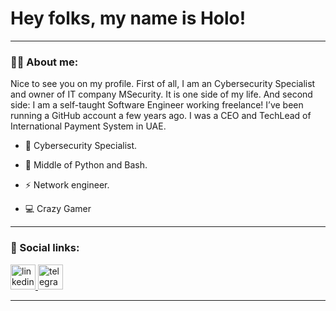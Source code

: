 
# Hey folks, my name is Holo!
---

### :man_technologist: About me:

 Nice to see you on my profile. First of all, I am an Cybersecurity Specialist and owner of IT company MSecurity. It is one side of my life. And second side: I am a self-taught Software Engineer working freelance! I’ve been running a GitHub  account a few years ago. I was a CEO and TechLead of International Payment System in UAE.


- :telescope: Cybersecurity Specialist.

- :seedling: Middle of Python and Bash.
  
- :zap: Network engineer.

- 💻 Crazy Gamer 
  
---

### 🤝 Social links:

  <div id="badges">
    <a href="https://https://www.linkedin.com/in/maria-suspitsyna-21905b343/" target="_blank">
      <img src="https://cdn-icons-png.flaticon.com/512/2504/2504799.png" width="40" height="40" alt="linkedin" />
    </a>
    <a href="https://t.me/holokittye" target="_blank">
      <img src="https://cdn-icons-png.flaticon.com/512/2111/2111646.png" width="40" height="40" alt="telegram group" />
    </a>
    </a>
  </div>

---

